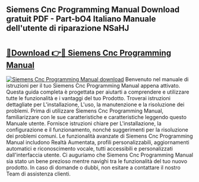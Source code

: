 ## Siemens Cnc Programming Manual Download gratuit PDF - Part-bO4 Italiano Manuale dell'utente di riparazione NSaHJ

# <h2><a href="http://dfd4qi.blite.top/?on=Siemens+Cnc+Programming+Manual">🔗Download 👉🔴 Siemens Cnc Programming Manual</a></h2>

[![Siemens Cnc Programming Manual download](https://i.imgur.com/lujVjoI.png)](http://dfd4qi.blite.top/?on=Siemens+Cnc+Programming+Manual)
Benvenuto nel manuale di istruzioni per il tuo Siemens Cnc Programming Manual appena attivato. Questa guida completa è progettata per aiutarti a comprendere e utilizzare tutte le funzionalità e i vantaggi del tuo Prodotto. Troverai istruzioni dettagliate per L'installazione, L'uso, la manutenzione e la risoluzione dei problemi. Prima di utilizzare Siemens Cnc Programming Manual, familiarizzare con le sue caratteristiche e caratteristiche leggendo questo Manuale utente. Fornisce istruzioni chiare per L'installazione, la configurazione e il funzionamento, nonché suggerimenti per la risoluzione dei problemi comuni. Le funzionalità avanzate di Siemens Cnc Programming Manual includono Realtà Aumentata, profili personalizzabili, aggiornamenti automatici e riconoscimento vocale, tutti accessibili e personalizzati dall'interfaccia utente. Ci auguriamo che Siemens Cnc Programming Manual sia stato un bene prezioso mentre navighi tra le funzionalità del tuo nuovo prodotto. In caso di domande o dubbi, non esitare a contattare il nostro Team di assistenza clienti.
